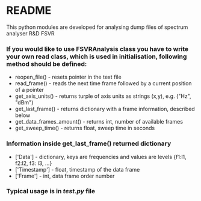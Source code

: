 # README #

This python modules are developed for analysing dump files of spectrum analyser R&D FSVR

### If you would like to use FSVRAnalysis class you have to write your own read class, which is used in initialisation, following method should be defined: ###
* reopen_file() - resets pointer in the text file
* read_frame() - reads the next time frame followed by a current position of a pointer
* get_axis_units() - returns turple of axis units as strings (x,y), e.g. ("Hz", "dBm")
* get_last_frame() - returns dictionary with a frame information, described below
* get_data_frames_amount() - returns int, number of available frames
* get_sweep_time() - returns float, sweep time in seconds
### Information inside get_last_frame() returned dictionary
* ['Data'] - dictionary, keys are frequencies and values are levels {f1:l1, f2:l2, f3: l3, ...}
* ['Timestamp'] - float, timestamp of the data frame
* ['Frame'] - int, data frame order number
### Typical usage is in *test.py* file